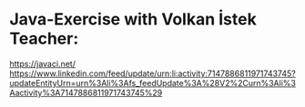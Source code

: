 # Java-Exercise with Volkan İstek Teacher:
https://javaci.net/
https://www.linkedin.com/feed/update/urn:li:activity:7147886811971743745?updateEntityUrn=urn%3Ali%3Afs_feedUpdate%3A%28V2%2Curn%3Ali%3Aactivity%3A7147886811971743745%29
